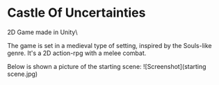 # Castle Of Uncertainties
2D Game made in Unity\

The game is set in a medieval type of setting, inspired by the Souls-like genre. It's a 2D action-rpg with a melee combat. 

Below is shown a picture of the starting scene:
![Screenshot](starting scene.jpg)
